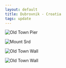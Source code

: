 ```yaml
---
layout: default
title: Dubrovnik - Croatia
tags: update
---
```


![Old Town Pier](/assets/img/dubrovnik-boat-excursions.jpg)

![Mount Srd](/assets/img/dubrovnik-mount-srd.jpg)

![Old Town Wall](/assets/img/dubrovnik-old-town-wall-1.jpg)

![Old Town Wall](/assets/img/dubrovnik-old-town-wall-2.jpg)
